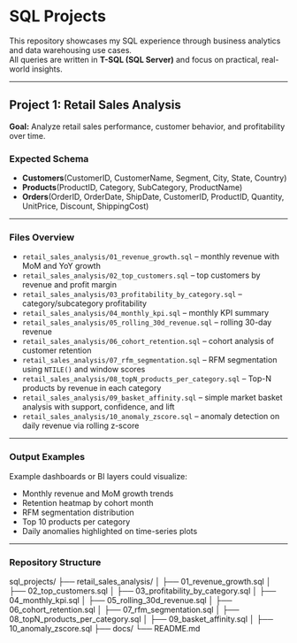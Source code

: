 # SQL Projects

This repository showcases my SQL experience through business analytics and data warehousing use cases.  
All queries are written in **T-SQL (SQL Server)** and focus on practical, real-world insights.

---

## Project 1: Retail Sales Analysis
**Goal:** Analyze retail sales performance, customer behavior, and profitability over time.

### Expected Schema
- **Customers**(CustomerID, CustomerName, Segment, City, State, Country)  
- **Products**(ProductID, Category, SubCategory, ProductName)  
- **Orders**(OrderID, OrderDate, ShipDate, CustomerID, ProductID, Quantity, UnitPrice, Discount, ShippingCost)

---

### Files Overview

- `retail_sales_analysis/01_revenue_growth.sql` – monthly revenue with MoM and YoY growth
- `retail_sales_analysis/02_top_customers.sql` – top customers by revenue and profit margin
- `retail_sales_analysis/03_profitability_by_category.sql` – category/subcategory profitability 
- `retail_sales_analysis/04_monthly_kpi.sql` – monthly KPI summary 
- `retail_sales_analysis/05_rolling_30d_revenue.sql` – rolling 30-day revenue 
- `retail_sales_analysis/06_cohort_retention.sql` – cohort analysis of customer retention 
- `retail_sales_analysis/07_rfm_segmentation.sql` – RFM segmentation using `NTILE()` and window scores  
- `retail_sales_analysis/08_topN_products_per_category.sql` – Top-N products by revenue in each category
- `retail_sales_analysis/09_basket_affinity.sql` – simple market basket analysis with support, confidence, and lift  
- `retail_sales_analysis/10_anomaly_zscore.sql` – anomaly detection on daily revenue via rolling z-score

---

### Output Examples
Example dashboards or BI layers could visualize:
- Monthly revenue and MoM growth trends  
- Retention heatmap by cohort month  
- RFM segmentation distribution  
- Top 10 products per category  
- Daily anomalies highlighted on time-series plots  

---

### Repository Structure
sql_projects/
├── retail_sales_analysis/
│   ├── 01_revenue_growth.sql
│   ├── 02_top_customers.sql
│   ├── 03_profitability_by_category.sql
│   ├── 04_monthly_kpi.sql
│   ├── 05_rolling_30d_revenue.sql
│   ├── 06_cohort_retention.sql
│   ├── 07_rfm_segmentation.sql
│   ├── 08_topN_products_per_category.sql
│   ├── 09_basket_affinity.sql
│   ├── 10_anomaly_zscore.sql
├── docs/
└── README.md
